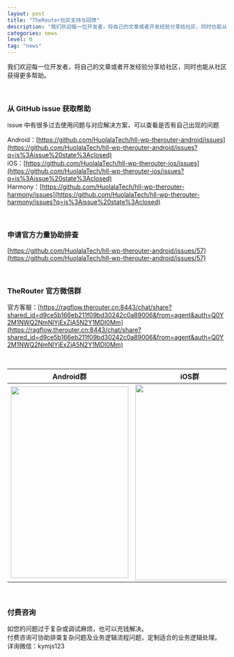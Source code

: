 ```yaml
---
layout: post
title: "TheRouter社区支持与回馈"
description: "我们欢迎每一位开发者，将自己的文章或者开发经验分享给社区，同时也能从社区获得更多帮助。"
categories: news
level: 0
tag: "news"
---
```

  
我们欢迎每一位开发者，将自己的文章或者开发经验分享给社区，同时也能从社区获得更多帮助。   

<br>

### 从 GitHub issue 获取帮助

issue 中有很多过去使用问题与对应解决方案，可以查看是否有自己出现的问题    

Android：[https://github.com/HuolalaTech/hll-wp-therouter-android/issues](https://github.com/HuolalaTech/hll-wp-therouter-android/issues?q=is%3Aissue%20state%3Aclosed)   
iOS：[https://github.com/HuolalaTech/hll-wp-therouter-ios/issues](https://github.com/HuolalaTech/hll-wp-therouter-ios/issues?q=is%3Aissue%20state%3Aclosed)  
Harmony：[https://github.com/HuolalaTech/hll-wp-therouter-harmony/issues](https://github.com/HuolalaTech/hll-wp-therouter-harmony/issues?q=is%3Aissue%20state%3Aclosed)  

<br>

### 申请官方力量协助排查  

[https://github.com/HuolalaTech/hll-wp-therouter-android/issues/57](https://github.com/HuolalaTech/hll-wp-therouter-android/issues/57)  

<br>

### TheRouter 官方微信群  

官方客服：[https://ragflow.therouter.cn:8443/chat/share?shared_id=d9ce5b166eb211f09bd30242c0a89006&from=agent&auth=Q0Y2M1NWQ2NmNlYjExZjA5N2Y1MDI0Mm](https://ragflow.therouter.cn:8443/chat/share?shared_id=d9ce5b166eb211f09bd30242c0a89006&from=agent&auth=Q0Y2M1NWQ2NmNlYjExZjA5N2Y1MDI0Mm)   

<br>

<table>
  <thead>
    <tr>
      <th style="text-align:center">Android群</th>
      <th style="text-align:center">iOS群</th>
      <th style="text-align:center">Harmony群</th>
    </tr>
  </thead>
  <tbody>
    <tr>
      <td><img src="https://cdn.kymjs.com:8843/qiniu/image/wx_qrcode.jpg" height="440px" width="270px" /></td>
      <td><img src="https://cdn.kymjs.com:8843/qiniu/image/wx_ios_group.jpg" height="450px" width="250px" /></td>
      <td><img src="https://cdn.kymjs.com:8843/qiniu/image/wx_harmony_group.jpg" height="450px" width="250px" /></td>
    </tr>
  </tbody>
</table>

<br>

### 付费咨询

如您的问题过于复杂或调试麻烦，也可以充钱解决。   
付费咨询可协助排查复杂问题及业务逻辑流程问题，定制适合的业务逻辑处理。   
详询微信：kymjs123    

<br>